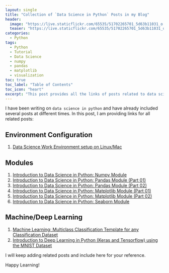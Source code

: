 ```yaml
---
layout: single
title: "Collection of `Data Science in Python` Posts in my Blog"
header:
  image: "https://live.staticflickr.com/65535/51702265701_5d63b11031_o.png"
  teaser: "https://live.staticflickr.com/65535/51702265701_5d63b11031_o.png"
categories:
  - Python
tags:
  - Python
  - Tutorial
  - Data Science
  - numpy
  - pandas
  - matplotlib
  - visualization
toc: true
toc_label: "Table of Contents"
toc_icon: "heart"
excerpt: "This post provides all the links of posts related to data science in python."
---
```


I have been writing on `data science in python` and have already included several posts at different times. In this post, I am providing links for all related posts:

## Environment Configuration
1. [Data Science Work Environment setup on Linux/Mac](https://shantoroy.com/data%20science/data-science-environment-python-r-julia/)

## Modules
1. [Introduction to Data Science in Python: Numpy Module](https://shantoroy.com/python/intro-to-data-science-numpy-module/)
2. [Introduction to Data Science in Python: Pandas Module (Part 01)](https://shantoroy.com/python/intro-to-data-science-pandas-module/)
3. [Introduction to Data Science in Python: Pandas Module (Part 02)](https://shantoroy.com/python/intro-to-data-science-pandas-module-part-2/)
4. [Introduction to Data Science in Python: Matplotlib Module (Part 01)](https://shantoroy.com/python/intro-to-data-science-matplotlib-module/)
5. [Introduction to Data Science in Python: Matplotlib Module (Part 02)](https://shantoroy.com/python/intro-to-data-science-data-visualization-matplotlib-part-2/)
6. [Introduction to Data Science in Python: Seaborn Module](https://shantoroy.com/python/intro-to-data-science-in-python-seaborn-module/)

## Machine/Deep Learning
1. [Machine Learning: Multiclass Classification Template for any Classification Dataset](https://shantoroy.com/machine-learning/machine-learning-multiclass-classification-template/)
2. [Introduction to Deep Learning in Python (Keras and Tensorflow) using the MNIST Dataset](https://shantoroy.com/machine-learning/intro-to-deep-learning-with-mnist-data-prediction/)

I will keep adding related posts and include here for your reference.

Happy Learning!
<!--stackedit_data:
eyJoaXN0b3J5IjpbLTE5ODI5MDE1ODIsLTE2NDkwMDM5NjgsMT
IzNDYwMDU2OCwtMTY0NDgwODYxOSwxNTYxODEzODI1XX0=
-->